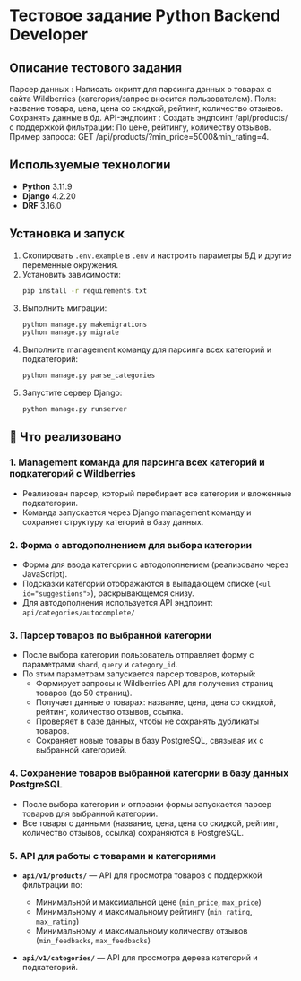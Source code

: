 # Тестовое задание Python Backend Developer 

## Описание тестового задания
Парсер данных :
Написать скрипт для парсинга данных о товарах с сайта Wildberries (категория/запрос вносится пользователем).
Поля: название товара, цена, цена со скидкой, рейтинг, количество отзывов.
Сохранять данные в бд.
API-эндпоинт :
Создать эндпоинт /api/products/ с поддержкой фильтрации:
По цене, рейтингу, количеству отзывов.
Пример запроса: GET /api/products/?min_price=5000&min_rating=4.

## Используемые технологии
- **Python** 3.11.9
- **Django** 4.2.20
- **DRF** 3.16.0

## Установка и запуск

1. Скопировать `.env.example` в `.env` и настроить параметры БД и другие переменные окружения.
2. Установить зависимости:
   ```bash
   pip install -r requirements.txt
   ```
3. Выполнить миграции:
   ```bash
   python manage.py makemigrations
   python manage.py migrate
   ```
4. Выполнить management команду для парсинга всех категорий и подкатегорий:
   ```bash
   python manage.py parse_categories
   ```
5. Запустите сервер Django:
   ```bash
   python manage.py runserver
   ```
   
## 🔧 Что реализовано

### 1. Management команда для парсинга всех категорий и подкатегорий с Wildberries
- Реализован парсер, который перебирает все категории и вложенные подкатегории.
- Команда запускается через Django management команду и сохраняет структуру категорий в базу данных.

### 2. Форма с автодополнением для выбора категории
- Форма для ввода категории с автодополнением (реализовано через JavaScript).
- Подсказки категорий отображаются в выпадающем списке (`<ul id="suggestions">`), раскрывающемся снизу.
- Для автодополнения используется API эндпоинт:  
  `api/categories/autocomplete/`
  
### 3. Парсер товаров по выбранной категории
- После выбора категории пользователь отправляет форму с параметрами `shard`, `query` и `category_id`.
- По этим параметрам запускается парсер товаров, который:
  - Формирует запросы к Wildberries API для получения страниц товаров (до 50 страниц).
  - Получает данные о товарах: название, цена, цена со скидкой, рейтинг, количество отзывов, ссылка.
  - Проверяет в базе данных, чтобы не сохранять дубликаты товаров.
  - Сохраняет новые товары в базу PostgreSQL, связывая их с выбранной категорией.

### 4. Сохранение товаров выбранной категории в базу данных PostgreSQL
- После выбора категории и отправки формы запускается парсер товаров для выбранной категории.
- Все товары с данными (название, цена, цена со скидкой, рейтинг, количество отзывов, ссылка) сохраняются в PostgreSQL.

### 5. API для работы с товарами и категориями

- **`api/v1/products/`** — API для просмотра товаров с поддержкой фильтрации по:
  - Минимальной и максимальной цене (`min_price`, `max_price`)
  - Минимальному и максимальному рейтингу (`min_rating`, `max_rating`)
  - Минимальному и максимальному количеству отзывов (`min_feedbacks`, `max_feedbacks`)

- **`api/v1/categories/`** — API для просмотра дерева категорий и подкатегорий.
